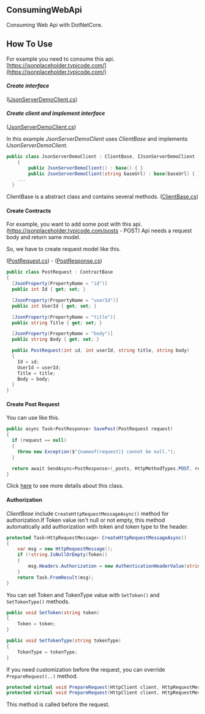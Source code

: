 ## ConsumingWebApi
Consuming Web Api with DotNetCore.

## How To Use

For example you need to consume this api. [https://jsonplaceholder.typicode.com/](https://jsonplaceholder.typicode.com/)

#### ***Create interface***
([IJsonServerDemoClient.cs](./ClientDemo.Application/JsonServerClient/Abstract/IJsonServerDemoClient.cs))
#### ***Create client and implement interface***
([JsonServerDemoClient.cs](./ClientDemo.Application/JsonServerClient/Concrete/JsonServerDemoClient.cs))

In this example *JsonServerDemoClient* uses *ClientBase* and implements *IJsonServerDemoClient*. 
```csharp
public class JsonServerDemoClient : ClientBase, IJsonServerDemoClient
	{
		public JsonServerDemoClient() : base() { }
		public JsonServerDemoClient(string baseUrl) : base(baseUrl) { }
    ...
  }
```

ClientBase is a abstract class and contains several methods.
([ClientBase.cs](./ClientDemo.Core/Web/Client/ClientBase.cs))

#### Create Contracts

For example, you want to add some post with this api.(https://jsonplaceholder.typicode.com/posts - POST)
Api needs a request body and return same model. 

So, we have to create request model like this.

([PostRequest.cs](./ClientDemo.Application/JsonServerClient/Contracts/Request/PostRequest.cs)) - 
([PostResponse.cs](./ClientDemo.Application/JsonServerClient/Contracts/Response/PostResponse.cs))

```csharp
public class PostRequest : ContractBase
{
  [JsonProperty(PropertyName = "id")]
  public int Id { get; set; }

  [JsonProperty(PropertyName = "userId")]
  public int UserId { get; set; }

  [JsonProperty(PropertyName = "title")]
  public string Title { get; set; }

  [JsonProperty(PropertyName = "body")]
  public string Body { get; set; }

  public PostRequest(int ıd, int userId, string title, string body)
  {
    Id = ıd;
    UserId = userId;
    Title = title;
    Body = body;
  }
}
```

#### Create Post Request

You can use like this.

```csharp
public async Task<PostResponse> SavePost(PostRequest request)
{
  if (request == null)
  {
    throw new Exception($"{nameof(request)} cannot be null.");
  }

  return await SendAsync<PostResponse>(_posts, HttpMethodTypes.POST, request);
}
```

Click [here](./ClientDemo.Application/JsonServerClient/Concrete/JsonServerDemoClient.cs) to see more details about this class.

#### Authorization

*ClientBase* include `CreateHttpRequestMessageAsync()` method for authorization.If Token value isn't null or not empty, this method automatically add authorization with token and token type to the header.

```csharp
protected Task<HttpRequestMessage> CreateHttpRequestMessageAsync()
{
	var msg = new HttpRequestMessage();
	if (!string.IsNullOrEmpty(Token))
	{
		msg.Headers.Authorization = new AuthenticationHeaderValue(string.IsNullOrEmpty(TokenType) ? "Bearer" : TokenType, Token);
	}
	return Task.FromResult(msg);
}
```
You can set Token and TokenType value with `SetToken()` and `SetTokenType()` methods.
```csharp
public void SetToken(string token)
{
	Token = token;
}

public void SetTokenType(string tokenType)
{
	TokenType = tokenType;
}

```

If you need customization before the request, you can override `PrepareRequest(..)` method.

```csharp
protected virtual void PrepareRequest(HttpClient client, HttpRequestMessage request, string url) { }
protected virtual void PrepareRequest(HttpClient client, HttpRequestMessage request, StringBuilder urlBuilder) { }
```

This method is called before the request.

